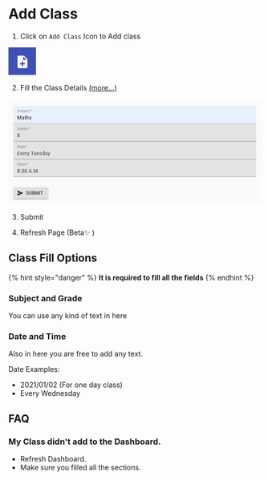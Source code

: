 # Add Class

1. Click on `Add Class` Icon to Add class

![Add Class Icon](../.gitbook/assets/image.png)

2. Fill the Class Details [\(more...\)](add-class.md#class-fill-options)

![](../.gitbook/assets/image%20%2827%29.png)

3. Submit

4. Refresh Page \(Beta✨ \)

## Class Fill Options

{% hint style="danger" %}
**It is required  to fill all the fields**
{% endhint %}

### Subject and Grade

You can use any kind of text in here

### Date and Time

Also in here you are free to add any text. 

Date Examples:

* 2021/01/02 \(For one day class\)
* Every Wednesday

## FAQ

### My Class didn't add to the Dashboard.

* Refresh Dashboard.
* Make sure you filled all the sections.



